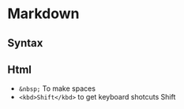 # Markdown

## Syntax

## Html

*	`&nbsp;` To make spaces
*	`<kbd>Shift</kbd>` to get keyboard shotcuts <kdb>Shift</kbd>
